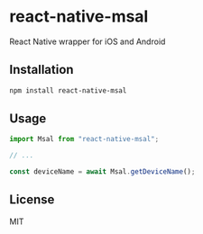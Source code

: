 # react-native-msal

React Native wrapper for iOS and Android

## Installation

```sh
npm install react-native-msal
```

## Usage

```js
import Msal from "react-native-msal";

// ...

const deviceName = await Msal.getDeviceName();
```

## License

MIT

